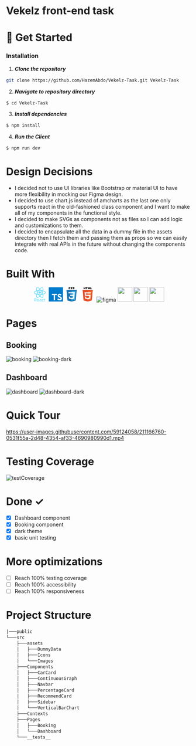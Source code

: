 # Vekelz front-end task

# 🏁 Get Started

### Installation

1. **_Clone the repository_**

```sh
git clone https://github.com/HazemAbdo/Vekelz-Task.git Vekelz-Task
```

2. **_Navigate to repository directory_**

```sh
$ cd Vekelz-Task
```

3. **_Install dependencies_**

```sh
$ npm install
```

4. **_Run the Client_**

```sh
$ npm run dev
```

# Design Decisions
* I decided not to use UI libraries like Bootstrap or material UI to have more flexibility in mocking our Figma design.
* I decided to use chart.js instead of amcharts as the last one only supports react in the old-fashioned class component and I want to make all of my components in the functional style.
* I decided to make SVGs as components not as files so I can add logic and customizations to them.
* I decided to encapsulate all the data in a dummy file in the assets directory then I fetch them and passing them as props so we can easily integrate with real APIs in the future without changing the components code.

# Built With
<div align="center">
<img src="https://raw.githubusercontent.com/devicons/devicon/master/icons/react/react-original-wordmark.svg" alt="react" width="40" height="40"/> 
<img src="https://raw.githubusercontent.com/devicons/devicon/master/icons/typescript/typescript-original.svg" alt="typescript" width="40" height="40"/>
<img src="https://raw.githubusercontent.com/devicons/devicon/master/icons/css3/css3-original-wordmark.svg" alt="css3" width="40" height="40"/> 
<img src="https://raw.githubusercontent.com/devicons/devicon/master/icons/html5/html5-original-wordmark.svg" alt="html5" width="40" height="40"/> 
<img src="https://www.vectorlogo.zone/logos/figma/figma-icon.svg" alt="figma" width="40" height="40"/>
<img src="https://user-images.githubusercontent.com/59124058/211133880-018f305a-f611-4363-8be6-87dabf2ab8c0.png" width="40" height="40"/>
<img src="https://user-images.githubusercontent.com/59124058/211133825-c23154dd-d99a-4d81-bc27-899989a12131.png" width="40" height="40"/>
<img src="https://user-images.githubusercontent.com/59124058/211134449-da5e36e5-c13e-4629-9a8c-842ec2a099b8.jpg" width="40" height="40"/>
</div>

# Pages
## Booking
![booking](https://user-images.githubusercontent.com/59124058/211134182-38df4e60-7a26-43ba-84a0-b60a52a3be68.png)
![booking-dark](https://user-images.githubusercontent.com/59124058/211134185-af4174cd-9994-420d-ab16-67d12ad89a67.png)
## Dashboard
![dashboard](https://user-images.githubusercontent.com/59124058/211134194-48a4e080-6b3e-4620-9e3d-596a736b1954.png)
![dashboard-dark](https://user-images.githubusercontent.com/59124058/211134197-28638a97-6051-49da-acb8-91fecc25d8bf.png)

# Quick Tour
https://user-images.githubusercontent.com/59124058/211166760-0531f55a-2d48-4354-af33-4690980990d1.mp4

# Testing Coverage
![testCoverage](https://user-images.githubusercontent.com/59124058/211163897-90bcc3ed-52fe-487d-a817-9400e8c1324a.png)

# Done ✓

- [x] Dashboard component
- [x] Booking component
- [x] dark theme
- [x] basic unit testing 

# More optimizations

- [ ] Reach 100% testing coverage
- [ ] Reach 100% accessibility 
- [ ] Reach 100% responsiveness   
  
# Project Structure
```
|───public
└───src
    ├───assets
    │   ├───DummyData
    │   ├───Icons
    │   └───Images
    ├───Components
    │   ├───CarCard
    │   ├───ContinuousGraph
    │   ├───Navbar
    │   ├───PercentageCard
    │   ├───RecommendCard
    │   ├───Sidebar
    │   └───VerticalBarChart
    ├───Contexts
    ├───Pages
    │   ├───Booking
    │   └───Dashboard
    └───__tests__
```
